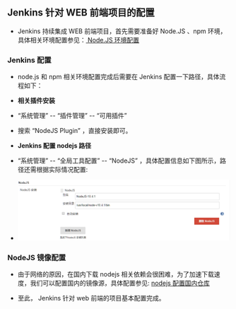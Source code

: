 ## Jenkins 针对 WEB 前端项目的配置

- Jenkins 持续集成 WEB 前端项目，首先需要准备好 Node.JS 、npm 环境，具体相关环境配置参见：[ Node.JS 环境配置](env-nodejs-config.md)

### Jenkins 配置

- node.js 和 npm 相关环境配置完成后需要在 Jenkins 配置一下路径，具体流程如下：

- **相关插件安装**
- “系统管理” -- “插件管理” -- “可用插件”
- 搜索 “NodeJS Plugin” ，直接安装即可。

- **Jenkins 配置 nodejs 路径**
- “系统管理” -- “全局工具配置” -- “NodeJS” ，具体配置信息如下图所示，路径还需根据实际情况配置:
- ![jenkins-nodejs](images/jenkins-web-a.png "Jenkins 配置 nodejs 路径")

### NodeJS 镜像配置
- 由于网络的原因，在国内下载 nodejs 相关依赖会很困难，为了加速下载速度，我们可以配置国内的镜像源，具体配置参见: [nodejs 配置国内仓库](env-nodejs-config.md)

- 至此， Jenkins 针对 web 前端的项目基本配置完成。
